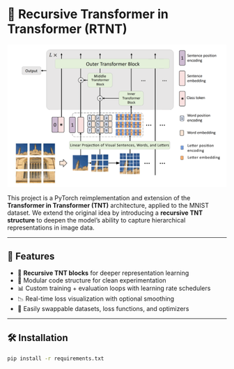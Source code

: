 # 🧠 Recursive Transformer in Transformer (RTNT)

![RTNT Architecture](rtnt.png)

This project is a PyTorch reimplementation and extension of the **Transformer in Transformer (TNT)** architecture, applied to the MNIST dataset. We extend the original idea by introducing a **recursive TNT structure** to deepen the model’s ability to capture hierarchical representations in image data.

---

## 🚀 Features

- 🔁 **Recursive TNT blocks** for deeper representation learning  
- 🧱 Modular code structure for clean experimentation  
- 📊 Custom training + evaluation loops with learning rate schedulers  
- 📉 Real-time loss visualization with optional smoothing  
- 🧪 Easily swappable datasets, loss functions, and optimizers

---

## 🛠️ Installation

```bash
pip install -r requirements.txt
